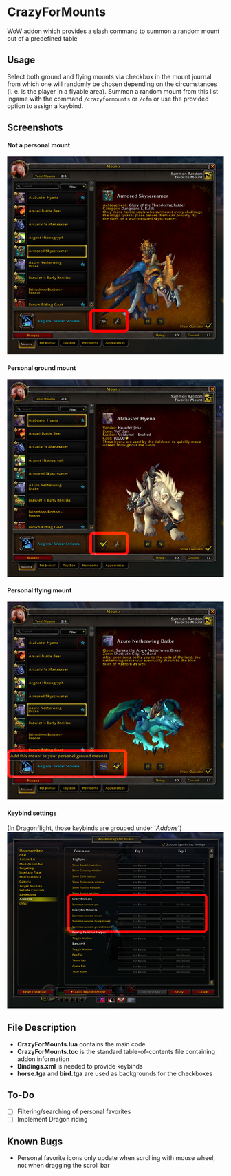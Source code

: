 # CrazyForMounts
WoW addon which provides a slash command to summon a random mount out of a predefined table

## Usage
Select both ground and flying mounts via checkbox in the mount journal from which one will randomly be chosen depending on the circumstances (i. e. is the player in a flyable area). Summon a random mount from this list ingame with the command `/crazyformounts` or `/cfm` or use the provided option to assign a keybind.

## Screenshots
#### Not a personal mount
![Not a personal mount](.github/1.png?raw=true)

#### Personal ground mount
![Personal ground mount](.github/2.png?raw=true)

#### Personal flying mount
![Personal flying mount](.github/3.png?raw=true)

#### Keybind settings
(In Dragonflight, those keybinds are grouped under '*Addons*')
![Keybind settings](.github/4.png?raw=true)

## File Description
- **CrazyForMounts.lua** contains the main code
- **CrazyForMounts.toc** is the standard table-of-contents file containing addon information
- **Bindings.xml** is needed to provide keybinds
- **horse.tga** and **bird.tga** are used as backgrounds for the checkboxes

## To-Do
- [ ] Filtering/searching of personal favorites
- [ ] Implement Dragon riding

## Known Bugs
- Personal favorite icons only update when scrolling with mouse wheel, not when dragging the scroll bar
